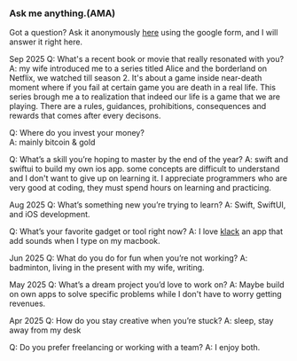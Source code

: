 ### Ask me anything.(AMA)

Got a question? Ask it anonymously [here](https://forms.gle/beSTt6aHENQn49iW9) using the google form, and I will answer it right here.  

Sep 2025
Q: What's a recent book or movie that really resonated with you?  
A: my wife introduced me to a series titled Alice and the borderland on Netflix, we watched till season 2. It's about a game inside near-death moment where if you fail at certain game you are death in a real life. This series brough me a to realization that indeed our life is a game that we are playing. There are a rules, guidances, prohibitions, consequences and rewards that comes after every decisons.

Q: Where do you invest your money?  
A: mainly bitcoin & gold

Q: What’s a skill you’re hoping to master by the end of the year?
A: swift and swiftui to build my own ios app. some concepts are difficult to understand and I don't want to give up on learning it. I appreciate programmers who are very good at coding, they must spend hours on learning and practicing. 

Aug 2025
Q: What’s something new you’re trying to learn?
A: Swift, SwiftUI, and iOS development. 

Q: What’s your favorite gadget or tool right now?
A: I love [klack](https://tryklack.com/) an app that add sounds when I type on my macbook. 

Jun 2025
Q: What do you do for fun when you’re not working?
A: badminton, living in the present with my wife, writing. 

May 2025
Q: What’s a dream project you’d love to work on?
A: Maybe build on own apps to solve specific problems while I don't have to worry getting revenues. 

Apr 2025
Q: How do you stay creative when you’re stuck?
A: sleep, stay away from my desk

Q: Do you prefer freelancing or working with a team?
A: I enjoy both. 